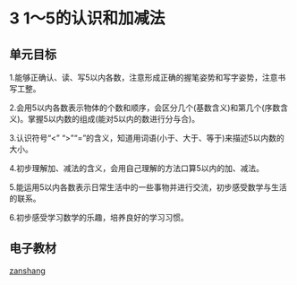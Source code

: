 # 3 1～5的认识和加减法

## 单元目标

1.能够正确认、读、写5以内各数，注意形成正确的握笔姿势和写字姿势，注意书写工整。

2.会用5以内各数表示物体的个数和顺序，会区分几个(基数含义)和第几个(序数含义)。掌握5以内数的组成(能对5以内的数进行分与合)。

3.认识符号“<” “>”“=”的含义，知道用词语(小于、大于、等于)来描述5以内数的大小。

4.初步理解加、减法的含义，会用自己理解的方法口算5以内的加、减法。

5.能运用5以内各数表示日常生活中的一些事物并进行交流，初步感受数学与生活的联系。

6.初步感受学习数学的乐趣，培养良好的学习习惯。

## 电子教材

<Ebook grade="xxsx1a" :pages="14" :paged="33" ></Ebook>

[zanshang](../res/zanshang.md ':include')